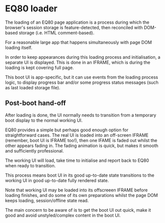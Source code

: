 EQ80 loader
===========

The loading of an EQ80 page application is a process during which the browser's
session storage is feature-detected, then reconciled with DOM-based storage (i.e. HTML comment-based).

For a reasonable large app that happens simultaneously with page DOM loading itself.

In order to keep appearances during this loading process and initialisation, a separate UI is displayed.
This is done in an IFRAME, which is during the loading is kept covering full page.

This boot UI is app-specific, but it can use events from the loading process logic, to display progress bar
and/or some progress status messages (such as last loaded storage file).


Post-boot hand-off
---------------------

After loading is done, the UI normally needs to transition from a temporary boot display
to the normal working UI.

EQ80 provides a simple but perhaps good enough option for straightforward cases.
The real UI is loaded into an off-screen IFRAME (remember, boot UI is IFRAME too!),
then one IFAME is faded out whilst the other appears fading in. The fading animation is quick,
but makes it smooth and sufficiently professional.

The working UI will load, take time to initialise and report back to EQ80 when ready to transition.

This process means boot UI in its good up-to-date state transitions to the working UI
in good up-to-date fully rendered state.

Note that working UI may be loaded into its offscreeen IFRAME before loading finishes,
and do some of its own preparations whilst the page DOM keeps loading, session/offline state read.

The main concern to be aware of is to get the boot UI out quick, make it good
and avoid unstyled/complex content in the boot UI.